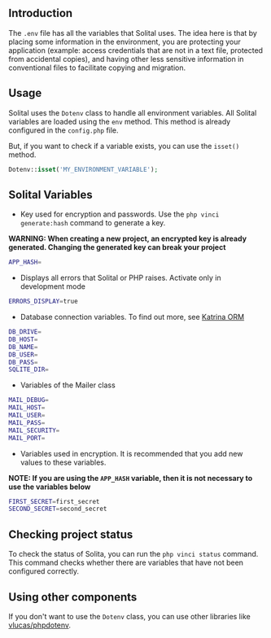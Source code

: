 ## Introduction

The `.env` file has all the variables that Solital uses. The idea here is that by placing some information in the environment, you are protecting your application (example: access credentials that are not in a text file, protected from accidental copies), and having other less sensitive information in conventional files to facilitate copying and migration.

## Usage

Solital uses the `Dotenv` class to handle all environment variables. All Solital variables are loaded using the `env` method. This method is already configured in the `config.php` file.

But, if you want to check if a variable exists, you can use the `isset()` method.

```php
Dotenv::isset('MY_ENVIRONMENT_VARIABLE');
```

## Solital Variables

* Key used for encryption and passwords. Use the `php vinci generate:hash` command to generate a key.

**WARNING: When creating a new project, an encrypted key is already generated. Changing the generated key can break your project**

```bash
APP_HASH=
```

* Displays all errors that Solital or PHP raises. Activate only in development mode

```bash
ERRORS_DISPLAY=true
```

* Database connection variables. To find out more, see [Katrina ORM](katrina-orm.md)

```bash
DB_DRIVE=
DB_HOST=
DB_NAME=
DB_USER=
DB_PASS=
SQLITE_DIR=
```

* Variables of the Mailer class

```bash
MAIL_DEBUG=
MAIL_HOST=
MAIL_USER=
MAIL_PASS=
MAIL_SECURITY=
MAIL_PORT=
```

* Variables used in encryption. It is recommended that you add new values to these variables.

**NOTE: If you are using the `APP_HASH` variable, then it is not necessary to use the variables below**

```bash
FIRST_SECRET=first_secret
SECOND_SECRET=second_secret
```

## Checking project status

To check the status of Solita, you can run the `php vinci status` command. This command checks whether there are variables that have not been configured correctly.

## Using other components

If you don't want to use the `Dotenv` class, you can use other libraries like [vlucas/phpdotenv](https://packagist.org/packages/vlucas/phpdotenv).